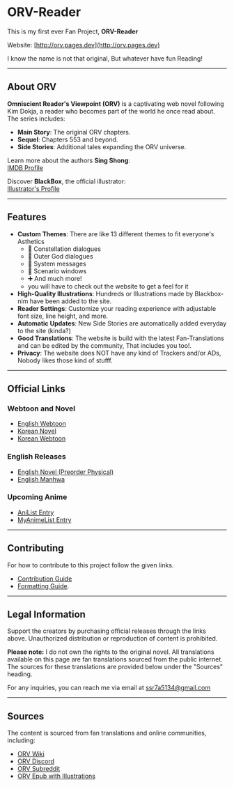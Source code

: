 # ORV-Reader

This is my first ever Fan Project, **ORV-Reader**

Website: [http://orv.pages.dev](http://orv.pages.dev)

I know the name is not that original, But whatever have fun Reading!

---

## About ORV

**Omniscient Reader's Viewpoint (ORV)** is a captivating web novel following Kim Dokja, a reader who becomes part of the world he once read about. The series includes:
- **Main Story**: The original ORV chapters.
- **Sequel**: Chapters 553 and beyond.
- **Side Stories**: Additional tales expanding the ORV universe.

Learn more about the authors **Sing Shong**:  
[IMDB Profile](https://www.imdb.com/name/nm15543141/bio/)

Discover **BlackBox**, the official illustrator:  
[Illustrator's Profile](https://x.com/1l9l2aa8ucl0igj?lang=en)

---

## Features

* **Custom Themes**: There are like 13 different themes to fit everyone's Asthetics
   * 🌟 Constellation dialogues
   * 👾 Outer God dialogues
   * 💬 System messages
   * 📝 Scenario windows
   * ➕ And much more!
   * you will have to check out the website to get a feel for it
* **High-Quality Illustrations**: Hundreds or Illustrations made by Blackbox-nim have been added to the site.
* **Reader Settings**: Customize your reading experience with adjustable font size, line height, and more.
* **Automatic Updates**: New Side Stories are automatically added everyday to the site (kinda?)
* **Good Translations**: The website is build with the latest Fan-Translations and can be edited by the community, That includes you too!.
* **Privacy**: The website does NOT have any kind of Trackers and/or ADs, Nobody likes those kind of stufff.

---

## Official Links

### Webtoon and Novel
- [English Webtoon](https://www.webtoons.com/en/action/omniscient-reader/list?title_no=2154)
- [Korean Novel](https://novel.munpia.com/104753)
- [Korean Webtoon](https://comic.naver.com/webtoon/list?titleId=747269)

### English Releases
- [English Novel (Preorder Physical)](https://yenpress.com/series/omniscient-reader-s-viewpoint-novel)
- [English Manhwa](https://yenpress.com/series/omniscient-reader-s-viewpoint)

### Upcoming Anime
- [AniList Entry](https://anilist.co/manga/119257/Jeonjijeok-Dokja-Sijeom)
- [MyAnimeList Entry](https://myanimelist.net/manga/132214/Omniscient_Readers_Viewpoint)

---

## Contributing 

For how to contribute to this project follow the given links.
- [Contribution Guide](./CONTRIBUTING.md)
- [Formatting Guide](./formatting.md).

---

## Legal Information 

Support the creators by purchasing official releases through the links above. Unauthorized distribution or reproduction of content is prohibited.

**Please note:** I do not own the rights to the original novel. All translations available on this page are fan translations sourced from the public internet. The sources for these translations are provided below under the "Sources" heading.

For any inquiries, you can reach me via email at <a href="mailto: ssr7a5134@gmail.com">ssr7a5134@gmail.com</a>

---

## Sources
The content is sourced from fan translations and online communities, including:
- [ORV Wiki](https://omniscient-readers-viewpoint.fandom.com/wiki/Omniscient_Reader%E2%80%99s_Viewpoint_WiKi)
- [ORV Discord](https://discord.com/invite/orv)
- [ORV Subreddit](https://www.reddit.com/r/OmniscientReader)
- [ORV Epub with Illustrations](https://www.reddit.com/r/OmniscientReader/comments/17el055/linktree_to_orv_epub_with_illustrations_side)
